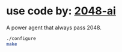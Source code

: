 # use code by: [2048-ai](https://github.com/nneonneo/2048-ai)
A power agent that always pass 2048.

```bash
./configure
make
```